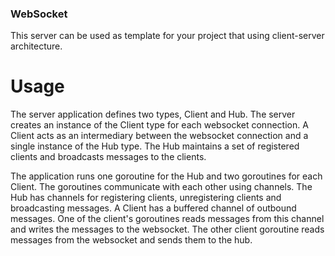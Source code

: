 ### WebSocket
This server can be used as template for your project that using client-server architecture. 
# Usage
The server application defines two types, Client and Hub. The server creates an instance of the Client type for each websocket connection. A Client acts as an intermediary between the websocket connection and a single instance of the Hub type. The Hub maintains a set of registered clients and broadcasts messages to the clients.

The application runs one goroutine for the Hub and two goroutines for each Client. The goroutines communicate with each other using channels. The Hub has channels for registering clients, unregistering clients and broadcasting messages. A Client has a buffered channel of outbound messages. One of the client's goroutines reads messages from this channel and writes the messages to the websocket. The other client goroutine reads messages from the websocket and sends them to the hub.
